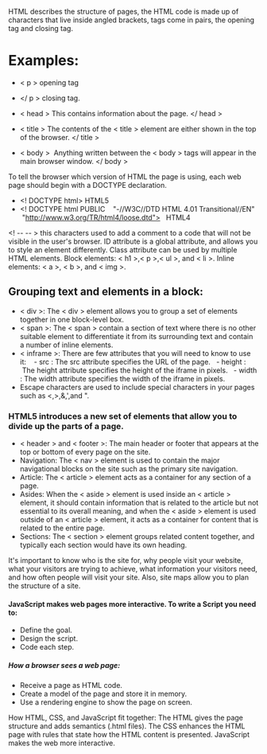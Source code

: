 HTML describes the structure of pages, the HTML code is made up of characters that live inside angled brackets, tags come in pairs, the opening tag and closing tag.
# Examples:
* < p > opening tag
* </ p > closing tag.

* < head >
This contains information about the page.
</ head > 

* < title >
The contents of the < title > element are either shown in the top of the browser.
</ title >

* < body > 
Anything written between the < body > tags will appear in the main browser window.
</ body >

To tell the browser which version of HTML the page is using, each web page should begin with a DOCTYPE declaration.
- <! DOCTYPE html> HTML5
- <! DOCTYPE html PUBLIC
   "-//W3C//DTD HTML 4.01 Transitional//EN"
   "http://www.w3.org/TR/html4/loose.dtd">   HTML4


<! --  -- > this characters used to add a comment to a code that will not be visible in the user's browser.
ID attribute is a global attribute, and allows you to style an element differently.
Class attribute can be used by multiple HTML elements.
Block elements: < h1 >,< p >,< ul >, and < li >.
Inline elements: < a >, < b >, and < img >.

## Grouping text and elements in a block:
* < div >: The < div > element allows you to group a set of elements together in one block-level box.
* < span >: The < span > contain a section of text where there is no other suitable element to differentiate it from its surrounding text and contain a number of inline elements.
* < inframe >: There are few attributes that you will need to know to use it: 
  - src : The src attribute specifies the URL of the page.
  - height :  The height attribute specifies the height of the iframe in pixels.
  - width : The width attribute specifies the width of the iframe in pixels.
* Escape characters are used to include special characters in your pages such as <,>,&,',and ".

### HTML5 introduces a new set of elements that allow you to divide up the parts of a page.
* < header > and < footer >: The main header or footer that appears at the top or bottom of every page on the site.
* Navigation: The < nav > element is used to contain the major navigational blocks on the site such as the primary site navigation.
* Article: The < article > element acts as a container for any section of a page.
* Asides: When the < aside > element is used inside an < article > element, it should contain information that is related to the article but not essential to its overall meaning, and when the < aside > element is used outside of an < article > element, it acts as a container for content that is related to the entire page.
* Sections: The < section > element groups related content together, and typically each section would have its own heading.

It's important to know who is the site for, why people visit your website, what your visitors are trying to achieve, what information your visitors need, and how often people will visit your site. Also, site maps allow you to plan the structure of a site.

#### JavaScript makes web pages more interactive. To write a Script you need to:
- Define the goal.
- Design the script.
- Code each step.

##### How a browser sees a web page:
- Receive a page as HTML code.
- Create a model of the page and store it in memory.
- Use a rendering engine to show the page on screen.

How HTML, CSS, and JavaScript fit together: The HTML gives the page structure and adds semantics (.html files). The CSS enhances the HTML page with rules that state how the HTML content is presented. JavaScript makes the web more interactive.